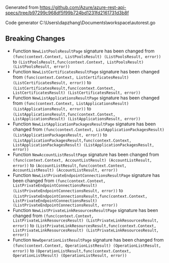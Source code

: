 
Generated from https://github.com/Azure/azure-rest-api-specs/tree/b97299c968df5f99b724bd1231fd2161731d3b8f

Code generator C:\Users\dapzhang\Documents\workspace\autorest.go

## Breaking Changes

- Function `NewListPoolsResultPage` signature has been changed from `(func(context.Context, ListPoolsResult) (ListPoolsResult, error))` to `(ListPoolsResult,func(context.Context, ListPoolsResult) (ListPoolsResult, error))`
- Function `NewListCertificatesResultPage` signature has been changed from `(func(context.Context, ListCertificatesResult) (ListCertificatesResult, error))` to `(ListCertificatesResult,func(context.Context, ListCertificatesResult) (ListCertificatesResult, error))`
- Function `NewListApplicationsResultPage` signature has been changed from `(func(context.Context, ListApplicationsResult) (ListApplicationsResult, error))` to `(ListApplicationsResult,func(context.Context, ListApplicationsResult) (ListApplicationsResult, error))`
- Function `NewListApplicationPackagesResultPage` signature has been changed from `(func(context.Context, ListApplicationPackagesResult) (ListApplicationPackagesResult, error))` to `(ListApplicationPackagesResult,func(context.Context, ListApplicationPackagesResult) (ListApplicationPackagesResult, error))`
- Function `NewAccountListResultPage` signature has been changed from `(func(context.Context, AccountListResult) (AccountListResult, error))` to `(AccountListResult,func(context.Context, AccountListResult) (AccountListResult, error))`
- Function `NewListPrivateEndpointConnectionsResultPage` signature has been changed from `(func(context.Context, ListPrivateEndpointConnectionsResult) (ListPrivateEndpointConnectionsResult, error))` to `(ListPrivateEndpointConnectionsResult,func(context.Context, ListPrivateEndpointConnectionsResult) (ListPrivateEndpointConnectionsResult, error))`
- Function `NewListPrivateLinkResourcesResultPage` signature has been changed from `(func(context.Context, ListPrivateLinkResourcesResult) (ListPrivateLinkResourcesResult, error))` to `(ListPrivateLinkResourcesResult,func(context.Context, ListPrivateLinkResourcesResult) (ListPrivateLinkResourcesResult, error))`
- Function `NewOperationListResultPage` signature has been changed from `(func(context.Context, OperationListResult) (OperationListResult, error))` to `(OperationListResult,func(context.Context, OperationListResult) (OperationListResult, error))`

